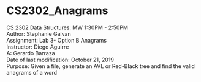# CS2302_Anagrams
CS 2302 Data Structures: MW 1:30PM - 2:50PM </br>
Author: Stephanie Galvan </br>
Assignment: Lab 3- Option B Anagrams </br>
Instructor: Diego Aguirre </br>
A: Gerardo Barraza </br>
Date of last modification: October 21, 2019 </br>
Purpose: Given a file, generate an AVL or Red-Black tree and find the valid anagrams of a word </br>
